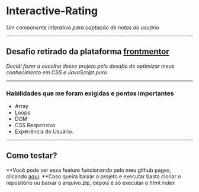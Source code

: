 # Interactive-Rating
*Um componente interativo para captação de notas do usuário*

------------------------------------------------------------------------------------------------------------------------------------------------------------------

## Desafio retirado da plataforma [frontmentor](frontmentor.io)

*Decidi fazer a escolha desse projeto pelo desafio de optimizar meus conhecimento em CSS e JavaScript puro*

------------------------------------------------------------------------------------------------------------------------------------------------------------------

### Habilidades que me foram exigidas e pontos importantes

* Array
* Loops
* DOM
* CSS Responsivo
* Experiência do Usuário.

------------------------------------------------------------------------------------------------------------------------------------------------------------------

## Como testar?

**Você pode ver essa feature funcionando pelo meu github pages, clicando [aqui](https://maiscafe.github.io/Interactive-Rating).
**Caso queira baixar o projeto e executar basta clonar o repositório ou baixar o arquivo.zip, depois é só executar o _html.index_
